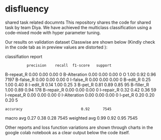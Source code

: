 # disfluency
shared task related documnts
This repository shares the code for shared task by team Diya.
We have achieved the multiclass classification using a code-mixed mode with hyper parameter tuning.

Our results on validation dataset Classwise are shown below (Kindly check in the code tab as in preview values are distorted ):

classifiation report

              precision    recall  f1-score   support

  B-repeat_R       0.00      0.00      0.00         0
B-Alteration       0.00      0.00      0.00         0
           O       1.00      0.92      0.96      7197
   B-false_R       0.00      0.00      0.00         0
   I-false_R       0.00      0.00      0.00         0
    B-edit_R       0.25      1.00      0.40         8
    I-edit_R       0.14      1.00      0.25         3
     B-pet_R       0.81      0.89      0.85        95
  B-filler_R       1.00      0.89      0.94       178
  B-repair_R       0.00      0.00      0.00         0
  I-repair_R       0.32      0.42      0.36        59
  I-repeat_R       0.00      0.00      0.00         0
I-Alteration       0.00      0.00      0.00         0
     I-pet_R       0.20      0.20      0.20         5

    accuracy                           0.92      7545
   macro avg       0.27      0.38      0.28      7545
weighted avg       0.99      0.92      0.95      7545

Other reports and loss function variations are shown through charts in the google colab notebook as a clear output below the code itself.
